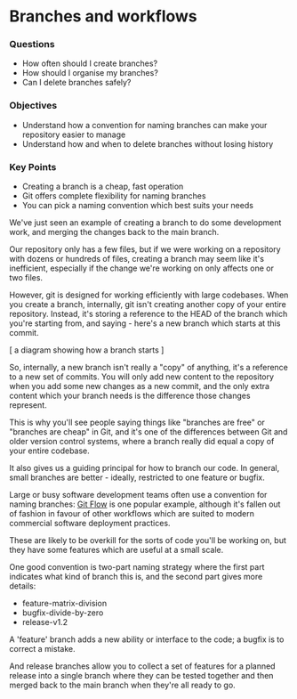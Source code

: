 # Branches and workflows

<div class="questions">

### Questions

- How often should I create branches?
- How should I organise my branches?
- Can I delete branches safely?

</div>

<div class="objectives">

### Objectives

- Understand how a convention for naming branches can make your repository
easier to manage
- Understand how and when to delete branches without losing history

</div>  


<div class="keypoints">

### Key Points

- Creating a branch is a cheap, fast operation
- Git offers complete flexibility for naming branches
- You can pick a naming convention which best suits your needs

</div>

We've just seen an example of creating a branch to do some development work, 
and merging the changes back to the main branch.

Our repository only has a few files, but if we were working on a repository
with dozens or hundreds of files, creating a branch may seem like it's
inefficient, especially if the change we're working on only affects one or
two files.

However, git is designed for working efficiently with large codebases. When
you create a branch, internally, git isn't creating another copy of your 
entire repository. Instead, it's storing a reference to the HEAD of the 
branch which you're starting from, and saying - here's a new branch which 
starts at this commit.

[ a diagram showing how a branch starts ]

So, internally, a new branch isn't really a "copy" of anything, it's a reference
to a new set of commits. You will only add new content to the repository 
when you add some new changes as a new commit, and the only extra content which
your branch needs is the difference those changes represent.

This is why you'll see people saying things like "branches are free" or
"branches are cheap" in Git, and it's one of the differences between Git and
older version control systems, where a branch really did equal a copy of your
entire codebase.

It also gives us a guiding principal for how to branch our code. In general,
small branches are better - ideally, restricted to one feature or bugfix.

Large or busy software development teams often use a convention for naming
branches: [Git Flow](https://nvie.com/posts/a-successful-git-branching-model/)
is one popular example, although it's fallen out of fashion in favour of other
workflows which are suited to modern commercial software deployment practices.

These are likely to be overkill for the sorts of code you'll be working on,
but they have some features which are useful at a small scale.

One good convention is two-part naming strategy where the first part indicates
what kind of branch this is, and the second part gives more details:

* feature-matrix-division
* bugfix-divide-by-zero
* release-v1.2

A 'feature' branch adds a new ability or interface to the code; a bugfix is
to correct a mistake.

And release branches allow you to collect a set of features for a planned
release into a single branch where they can be tested together and then
merged back to the main branch when they're all ready to go.

